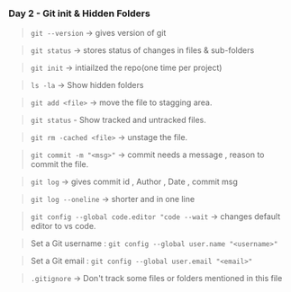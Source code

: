 ### Day 2 - Git init & Hidden Folders


> `git --version` -> gives version of git

> `git status` -> stores status of changes in files & sub-folders

>`git init` -> intiailzed the repo(one time per project)

> `ls -la` -> Show hidden folders

> `git add <file>` -> move the file to stagging area.

> `git status` - Show tracked and untracked files.

> `git rm -cached <file>` -> unstage the file.

> `git commit -m "<msg>"` -> commit needs a message , reason to commit the file.

> `git log` -> gives commit id , Author , Date , commit msg

> `git log --oneline` -> shorter and in one line 

> `git config --global code.editor "code --wait` -> changes default editor to vs code.

> Set a Git username : `git config --global user.name "<username>"`

> Set a Git email : `git config --global user.email "<email>"`

> `.gitignore` -> Don't track some files or folders mentioned in this file
